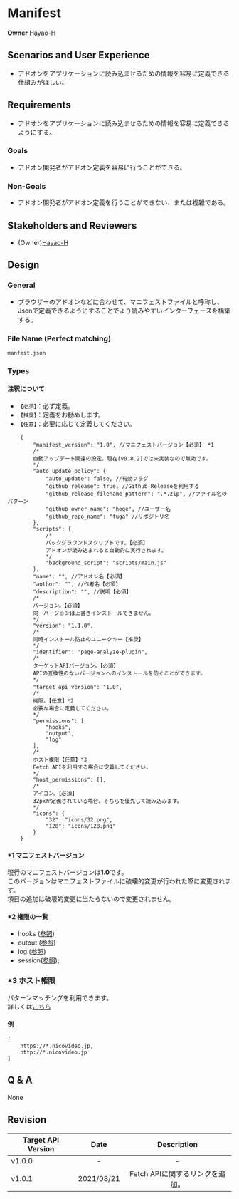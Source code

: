 # Manifest

**Owner** [Hayao-H](https://github.com/Hayao-H)

## Scenarios and User Experience
- アドオンをアプリケーションに読み込ませるための情報を容易に定義できる仕組みがほしい。

## Requirements
- アドオンをアプリケーションに読み込ませるための情報を容易に定義できるようにする。

### Goals
- アドオン開発者がアドオン定義を容易に行うことができる。

### Non-Goals
- アドオン開発者がアドオン定義を行うことができない、または複雑である。

## Stakeholders and Reviewers
- (Owner)[Hayao-H](https://github.com/Hayao-H)

## Design

### General
- ブラウザーのアドオンなどに合わせて、マニフェストファイルと呼称し、Jsonで定義できるようにすることでより読みやすいインターフェースを構築する。

### File Name (Perfect matching)
```manfest.json```

### Types

#### 注釈について
- ```【必須】```：必ず定義。
- ```【推奨】```：定義をお勧めします。
- ```【任意】```：必要に応じて定義してください。 
```jsonc
    {
        "manifest_version": "1.0", //マニフェストバージョン【必須】 *1
        /*
        自動アップデート関連の設定。現在(v0.8.2)では未実装なので無効です。
        */
        "auto_update_policy": { 
            "auto_update": false, //有効フラグ
            "github_release": true, //Github Releaseを利用する
            "github_release_filename_pattern": ".*.zip", //ファイル名のパターン
            "github_owner_name": "hoge", //ユーザー名
            "github_repo_name": "fuga" //リポジトリ名
        },
        "scripts": {
            /*
            バックグラウンドスクリプトです。【必須】
            アドオンが読み込まれると自動的に実行されます。
            */
            "background_script": "scripts/main.js" 
        },
        "name": "", //アドオン名【必須】
        "author": "", //作者名【必須】
        "description": "", //説明【必須】
        /*
        バージョン。【必須】
        同一バージョンは上書きインストールできません。
        */
        "version": "1.1.0", 
        /*
        同時インストール防止のユニークキー【推奨】
        */
        "identifier": "page-analyze-plugin", 
        /*
        ターゲットAPIバージョン。【必須】
        APIの互換性のないバージョンへのインストールを防ぐことができます。
        */
        "target_api_version": "1.0",　
        /*
        権限。【任意】*2
        必要な場合に定義してください。
        */
        "permissions": [
            "hooks",
            "output",
            "log"
        ],
        /*
        ホスト権限【任意】*3
        Fetch APIを利用する場合に定義してください。
        */
        "host_permissions": [],
        /*
        アイコン。【必須】
        32pxが定義されている場合、そちらを優先して読み込みます。
        */
        "icons": {
            "32": "icons/32.png",
            "128": "icons/128.png"
        }
    }
```

#### *1 マニフェストバージョン
現行のマニフェストバージョンは**1.0**です。  
このバージョンはマニフェストファイルに破壊的変更が行われた際に変更されます。  
項目の追加は破壊的変更に当たらないので変更されません。

#### *2 権限の一覧
- hooks ([参照](../hooks/hooks-api.md))
- output ([参照](../output/output-api.md))
- log ([参照](../log/log-api.md))
- session([参照](../fetch/fetch-api.md#Permission));

### *3 ホスト権限
パターンマッチングを利用できます。  
詳しくは[こちら](../fetch/fetch-api.md#HostPermissions)
#### 例
```
[
    https://*.nicovideo.jp,
    http://*.nicovideo.jp
]
```

## Q & A
None

## Revision
Target API Version | Date | Description
--- | :---:| :---:
v1.0.0 | - | -
v1.0.1 | 2021/08/21 | Fetch APIに関するリンクを追加。